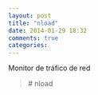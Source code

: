 ```yaml
---
layout: post
title: "nload"
date: 2014-01-29 18:32
comments: true
categories: 
---
```

Monitor de tráfico de red

>\# nload	


